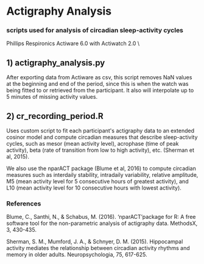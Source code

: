 # Actigraphy Analysis
### scripts used for analysis of circadian sleep-activity cycles

Phillips Respironics Actiware 6.0 with Actiwatch 2.0 \

## 1) actigraphy_analysis.py
After exporting data from Actiware as csv, this script removes NaN values at the beginning and end of the period, since this is when the watch was being fitted to or retrieved from the participant. It also will interpolate up to 5 minutes of missing activity values.

## 2) cr_recording_period.R
Uses custom script to fit each participant's actigraphy data to an extended cosinor model and compute circadian measures that describe sleep-activity cycles, such as mesor (mean activity level), acrophase (time of peak activity), beta (rate of transition from low to high activity), etc. (Sherman et al, 2015).

We also use the nparACT package (Blume et al, 2016) to compute circadian measures such as interdaily stability, intradaily variability, relative amplitude, M5 (mean activity level for 5 consecutive hours of greatest activity), and L10 (mean activity level for 10 consecutive hours with lowest activity).

### References
Blume, C., Santhi, N., & Schabus, M. (2016). ‘nparACT’package for R: A free software tool for the non-parametric analysis of actigraphy data. MethodsX, 3, 430-435.

Sherman, S. M., Mumford, J. A., & Schnyer, D. M. (2015). Hippocampal activity mediates the relationship between circadian activity rhythms and memory in older adults. Neuropsychologia, 75, 617-625.
